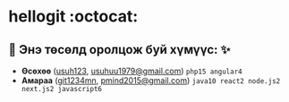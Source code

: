 # hellogit :octocat: 

:rocket: Энэ төсөлд оролцож буй хүмүүс: :sparkles: 
-

* **Өсөхөө** ([usuh123](https://github.com/git1234mn), usuhuu1979@gmail.com) `php15 angular4`
* **Амараа** ([git1234mn](https://github.com/git1234mn), pmind2015@gmail.com) `java10 react2 node.js2 next.js2 javascript6`
